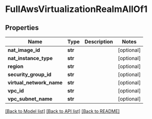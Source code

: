 # FullAwsVirtualizationRealmAllOf1

## Properties
Name | Type | Description | Notes
------------ | ------------- | ------------- | -------------
**nat_image_id** | **str** |  | [optional] 
**nat_instance_type** | **str** |  | [optional] 
**region** | **str** |  | [optional] 
**security_group_id** | **str** |  | [optional] 
**virtual_network_name** | **str** |  | [optional] 
**vpc_id** | **str** |  | [optional] 
**vpc_subnet_name** | **str** |  | [optional] 

[[Back to Model list]](../README.md#documentation-for-models) [[Back to API list]](../README.md#documentation-for-api-endpoints) [[Back to README]](../README.md)


